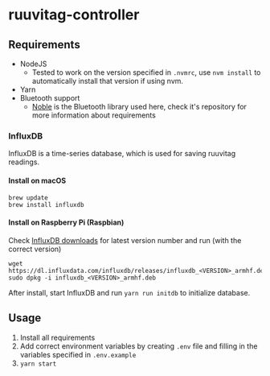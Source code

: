 # ruuvitag-controller

## Requirements

* NodeJS
  * Tested to work on the version specified in `.nvmrc`, use `nvm install` to automatically install that version if using nvm.
* Yarn
* Bluetooth support
  * [Noble](https://github.com/noble/noble) is the Bluetooth library used here, check it's repository for more information about requirements

### InfluxDB
InfluxDB is a time-series database, which is used for saving ruuvitag readings.

#### Install on macOS
```
brew update
brew install influxdb
```

#### Install on Raspberry Pi (Raspbian)
Check [InfluxDB downloads](https://portal.influxdata.com/downloads) for latest version number and run (with the correct version)
```
wget https://dl.influxdata.com/influxdb/releases/influxdb_<VERSION>_armhf.deb
sudo dpkg -i influxdb_<VERSION>_armhf.deb
```

After install, start InfluxDB and run `yarn run initdb` to initialize database.

## Usage

1. Install all requirements
2. Add correct environment variables by creating `.env` file and filling in the variables specified in `.env.example`
3. `yarn start`